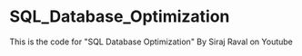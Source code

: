 # SQL_Database_Optimization
This is the code for "SQL Database Optimization" By Siraj Raval on Youtube
